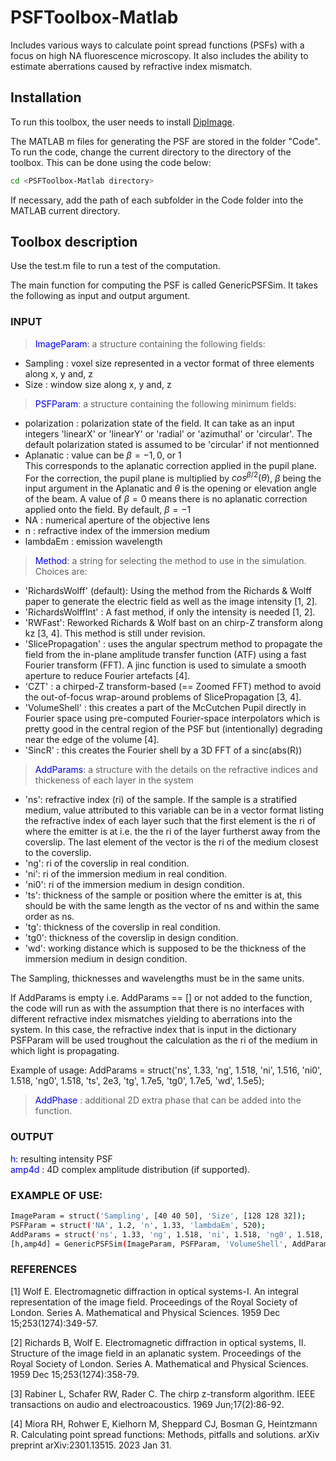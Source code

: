 # PSFToolbox-Matlab
Includes various ways to calculate point spread functions (PSFs) with a focus on high NA fluorescence microscopy. It also includes the ability to estimate aberrations caused by refractive index mismatch.


## Installation

To run this toolbox, the user needs to install [DipImage](https://diplib.org/).  

The MATLAB m files for generating the PSF are stored in the folder "Code". To run the code, change the current directory to the directory of the toolbox. This can be done using the code below:
```bash
cd <PSFToolbox-Matlab directory> 
```
If necessary, add the path of each subfolder in the Code folder into the MATLAB current directory. 

## Toolbox description

Use the test.m file to run a test of the computation. 

The main function for computing the PSF is called GenericPSFSim. It takes the following as input and output argument.

### INPUT <br>
> <font color='blue'>ImageParam</font>: a structure containing the following fields: <br>
* Sampling : voxel size represented in a vector format of three elements along x, y and, z <br>
* Size : window size along x, y and, z  <br>

> <font color='blue'>PSFParam</font>: a structure containing the following minimum fields: <br>
* polarization : polarization state of the field. It can take as an input integers 'linearX' or 'linearY' or 'radial' or 'azimuthal' or 'circular'. The default polarization stated is assumed to be 'circular' if not mentionned <br>
* Aplanatic : value can be $`\beta = -1, 0`$, or 1 <br>
This corresponds to the aplanatic correction applied in the pupil plane. For the correction, the pupil plane is multiplied by $`cos^{\beta/2}(\theta)`$, $`\beta`$ being the input argument in the Aplanatic and $`\theta`$ is the opening or elevation angle of the beam. A value of $`\beta = 0`$ means there is no aplanatic correction applied onto the field. By default, $`\beta = -1`$ <br>
* NA : numerical aperture of the objective lens <br>
* n : refractive index of the immersion medium <br>
* lambdaEm : emission wavelength <br>

> <font color='blue'>Method</font>: a string for selecting the method to use in the simulation. Choices are: <br>
- 'RichardsWolff' (default): Using the method from the Richards & Wolff paper to generate the electric field as well as the image intensity [1, 2]. <br>
- 'RichardsWolffInt' : A fast method, if only the intensity is needed [1, 2]. <br>
- 'RWFast': Reworked Richards & Wolf bast on an chirp-Z transform along kz [3, 4]. This method is still under revision. <br>
- 'SlicePropagation' : uses the angular spectrum method to propagate the field from the in-plane amplitude transfer function (ATF) using a fast Fourier transform (FFT). A jinc function is used to simulate a smooth aperture to reduce Fourier artefacts [4]. <br>
- 'CZT' : a chirped-Z transform-based (== Zoomed FFT) method to avoid the out-of-focus wrap-around problems of SlicePropagation [3, 4]. <br>
- 'VolumeShell' : this creates a part of the McCutchen Pupil directly in Fourier space using pre-computed Fourier-space interpolators which is pretty good in the central region of the PSF but (intentionally) degrading near the edge of the volume [4]. <br>
- 'SincR' :  this creates the Fourier shell by a 3D FFT of a sinc(abs(R)) <br>

> <font color='blue'>AddParams</font>: a structure with the details on the refractive indices and thickeness of each layer in the system <br>
* 'ns': refractive index (ri) of the sample. If the sample is a stratified medium, value attributed to this variable can be in a vector format listing the refractive index of each layer such that the first element is the ri of where the emitter is at i.e. the the ri of the layer furtherst away from the coverslip. The last element of the vector is the ri of the medium closest to the coverslip. <br>
* 'ng': ri of the coverslip in real condition. <br>
* 'ni': ri of the immersion medium in real condition. <br>
* 'ni0': ri of the immersion medium in design condition. <br>
* 'ts': thickness of the sample or position where the emitter is at, this should be with the same length as the vector of ns and within the same order as ns. <br>
* 'tg': thickness of the coverslip in real condition. <br>
* 'tg0': thickness of the coverslip in design condition. <br>
* 'wd': working distance which is supposed to be the thickness of the immersion medium in design condition. <br>

The Sampling, thicknesses and wavelengths must be in the same units.

If AddParams is empty i.e. AddParams == [] or not added to the function, the code will run as with the assumption that there is no interfaces with different refractive index mismatches yielding to aberrations into the system. In this case, the refractive index that is input in the dictionary PSFParam will be used troughout the calculation as the ri of the medium in which light is propagating. <br>

Example of usage: AddParams = struct('ns', 1.33, 'ng', 1.518, 'ni', 1.516, 'ni0', 1.518, 'ng0', 1.518, 'ts', 2e3, 'tg', 1.7e5, 'tg0', 1.7e5, 'wd', 1.5e5); <br>

> <font color='blue'>AddPhase</font> : additional 2D extra phase that can be added into the function. 

### OUTPUT <br>
<font color='blue'>h</font>: resulting intensity PSF <br>
<font color='blue'>amp4d</font> : 4D complex amplitude distribution (if supported). <br>
  
### EXAMPLE OF USE: <br>
```bash
ImageParam = struct('Sampling', [40 40 50], 'Size', [128 128 32]); 
PSFParam = struct('NA', 1.2, 'n', 1.33, 'lambdaEm', 520); 
AddParams = struct('ns', 1.33, 'ng', 1.518, 'ni', 1.518, 'ng0', 1.518, 'ni0', 1.518, 'ts', 2e3, 'tg', 1.7e5, 'tg0', 1.7e5, 'wd', 1.5e5);
[h,amp4d] = GenericPSFSim(ImageParam, PSFParam, 'VolumeShell', AddParams);
```

### REFERENCES

[1] Wolf E. Electromagnetic diffraction in optical systems-I. An integral representation of the image field. Proceedings of the Royal Society of London. Series A. Mathematical and Physical Sciences. 1959 Dec 15;253(1274):349-57.

[2] Richards B, Wolf E. Electromagnetic diffraction in optical systems, II. Structure of the image field in an aplanatic system. Proceedings of the Royal Society of London. Series A. Mathematical and Physical Sciences. 1959 Dec 15;253(1274):358-79.

[3] Rabiner L, Schafer RW, Rader C. The chirp z-transform algorithm. IEEE transactions on audio and electroacoustics. 1969 Jun;17(2):86-92.
  
[4] Miora RH, Rohwer E, Kielhorn M, Sheppard CJ, Bosman G, Heintzmann R. Calculating point spread functions: Methods, pitfalls and solutions. arXiv preprint arXiv:2301.13515. 2023 Jan 31.